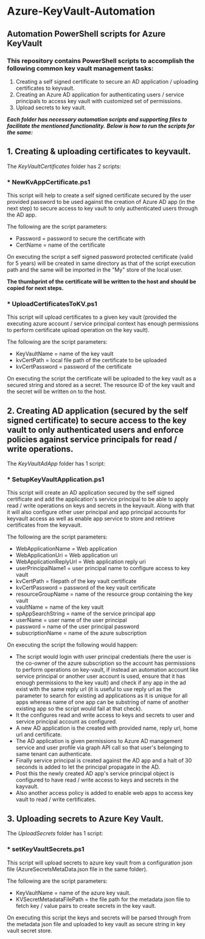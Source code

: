 # Azure-KeyVault-Automation
## Automation PowerShell scripts for Azure KeyVault

### This repository contains PowerShell scripts to accomplish the following common key vault management tasks:

1. Creating a self signed certificate to secure an AD application / uploading certificates to keyvault.
2. Creating an Azure AD application for authenticating users / service principals to access key vault with customized set of permissions.
3. Upload secrets to key vault.

_**Each folder has necessary automation scripts and supporting files to facilitate the mentioned functionality.**_
_**Below is how to run the scripts for the same:**_

## 1. Creating & uploading certificates to keyvault.

The _KeyVaultCertificates_ folder has 2 scripts:
### * NewKvAppCertificate.ps1

This script will help to create a self signed certificate secured by the user provided password to be used against the creation of Azure AD app (in the next step) to secure access to key vault to only authenticated users through the AD app.

The following are the script parameters:
* Password = password to secure the certificate with
* CertName = name of the certificate

On executing the script a self signed password protected certificate (valid for 5 years) will be created in same directory as that of the script execution path and the same will be imported in the "My" store of the local user.

**The thumbprint of the certificate will be written to the host and should be copied for next steps.**

### * UploadCertificatesToKV.ps1

This script will upload certificates to a given key vault (provided the executing azure account / service principal context has enough permissions to perform certificate upload operation on the key vault).

The following are the script parameters:
*  KeyVaultName = name of the key vault
* kvCertPath = local file path of the certificate to be uploaded
* kvCertPassword = password of the certificate

On executing the script the certificate will be uploaded to the key vault as a secured string and stored as a secret. The resource ID of the key vault and the secret will be written on to the host.

## 2. Creating AD application (secured by the self signed certificate) to secure access to the key vault to only authenticated users and enforce policies against service principals for read / write operations.

The _KeyVaultAdApp_ folder has 1 script:

### * SetupKeyVaultApplication.ps1

This script will create an AD application secured by the self signed certificate and add the application's service principal to be able to apply read / write operations on keys and secrets in the keyvault. Along with that it will also configure other user principal and app principal accounts for keyvault access as well as enable app service to store and retrieve certificates from the keyvault.

The following are the script parameters:
* WebApplicationName = Web application 
* WebApplicationUri = Web application uri
* WebApplicationReplyUrl = Web application reply uri
* userPrincipalName1 = user principal name to configure access to key vault
* kvCertPath = filepath of the key vault certificate
* kvCertPassword = password of the key vault certificate
* resourceGroupName = name of the resource group containing the key vault
* vaultName = name of the key vault
* spAppSearchString = name of the service principal app
* userName = user name of the user principal
* password = name of the user principal password
* subscriptionName = name of the azure subscription

On executing the script the following would happen:

* The script would login with user principal credentials (here the user is the co-owner of the azure subscription so the account has permissions to perform operations on key-vault, if instead an automation account like service principal or another user account is used, ensure that it has enough permissions to the key vault) and check if any app in the ad exist with the same reply url (it is useful to use reply url as the parameter to search for existing ad applications as it is unique for all apps whereas name of one app can be substring of name of another existing app so the script would fail at that check).
* It the configures read and write access to keys and secrets to user and service principal account as configured.
* A new AD application is the created with provided name, reply url, home url and certificate.
* The AD application is given permissions to Azure AD management service and user profile via graph API call so that user's belonging to same tenant can authenticate.
* Finally service principal is created against the AD app and a halt of 30 seconds is added to let the principal propagate in the AD.
* Post this the newly created AD app's service principal object is configured to have read / write access to keys and secrets in the kayvault.
* Also another access policy is added to enable web apps to access key vault to read / write certificates.

## 3. Uploading secrets to Azure Key Vault.

The _UploadSecrets_ folder has 1 script:
### * setKeyVaultSecrets.ps1

This script will upload secrets to azure key vault from a configuration json file (AzureSecretsMetaData.json file in the same folder).

The following are the script parameters:
* KeyVaultName = name of the azure key vault.
* KVSecretMetadataFilePath = the file path for the metadata json file to fetch key / value pairs to create secrets in the key vault.

On executing this script the keys and secrets will be parsed through from the metadata json file and uploaded to key vault as secure string in key vault secret store.
